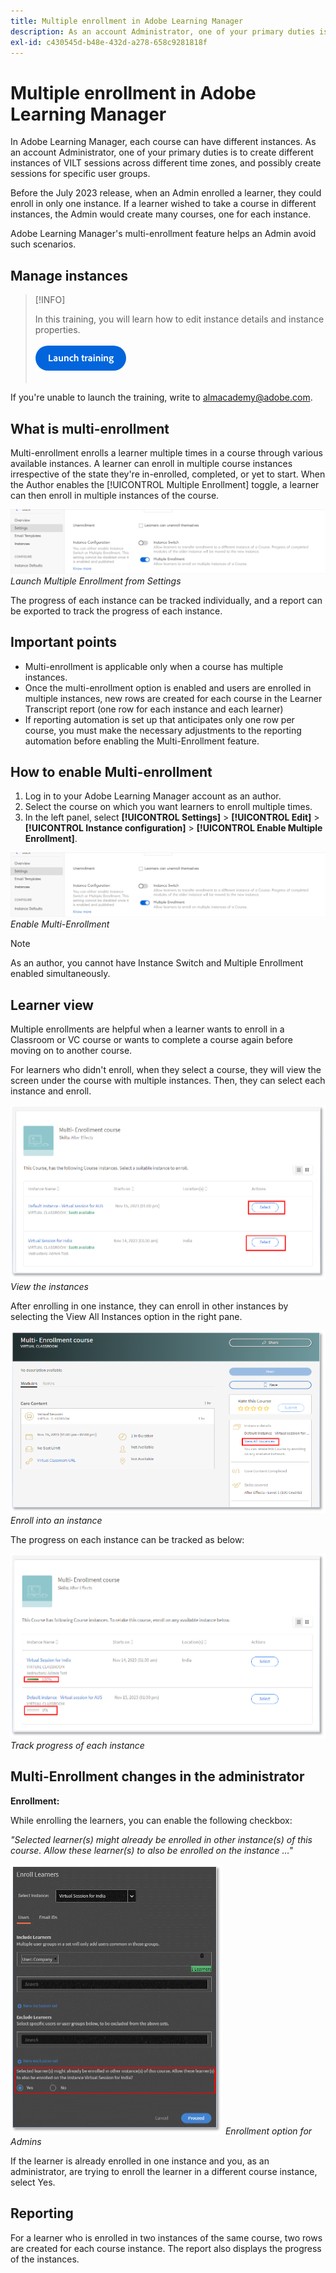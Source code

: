 ```yaml
---
title: Multiple enrollment in Adobe Learning Manager
description: As an account Administrator, one of your primary duties is to create different instances of VILT sessions across different time zones, and possibly create sessions for specific user groups.
exl-id: c430545d-b48e-432d-a278-658c9281818f
---
```

# Multiple enrollment in Adobe Learning Manager

In Adobe Learning Manager, each course can have different instances. As an account Administrator, one of your primary duties is to create different instances of VILT sessions across different time zones, and possibly create sessions for specific user groups.

Before the July 2023 release, when an Admin enrolled a learner, they could enroll in only one instance. If a learner wished to take a course in different instances, the Admin would create many courses, one for each instance.

Adobe Learning Manager's multi-enrollment feature helps an Admin avoid such scenarios.

## Manage instances

>[!INFO]
>
>In this training, you will learn how to edit instance details and instance properties.<br><br>[![button](assets/launch-training-button.png)](https://content.adobelearningmanageracademy.com/app/learner?accountId=98632#/course/8318912)</br></br>

If you're unable to launch the training, write to <almacademy@adobe.com>.

## What is multi-enrollment

Multi-enrollment enrolls a learner multiple times in a course through various available instances.  A learner can enroll in multiple course instances irrespective of the state they're in-enrolled, completed, or yet to start. When the Author enables the [!UICONTROL Multiple Enrollment] toggle, a learner can then enroll in multiple instances of the course.

![multi-enrollment image](assets/multi-enrollment-author.png)
*Launch Multiple Enrollment from Settings*

The progress of each instance can be tracked individually, and a report can be exported to track the progress of each instance.

## Important points

* Multi-enrollment is applicable only when a course has multiple instances.
* Once the multi-enrollment option is enabled and users are enrolled in multiple instances, new rows are created for each course in the Learner Transcript report (one row for each instance and each learner)
* If reporting automation is set up that anticipates only one row per course, you must make the necessary adjustments to the reporting automation before enabling the Multi-Enrollment feature.

## How to enable Multi-enrollment

1. Log in to your Adobe Learning Manager account as an author. 
1. Select the course on which you want learners to enroll multiple times. 
1. In the left panel, select **[!UICONTROL Settings]** > **[!UICONTROL Edit]** > **[!UICONTROL Instance configuration]** > **[!UICONTROL Enable Multiple Enrollment]**.

![multi-enrollment image](assets/multi-enrollment-author.png)
*Enable Multi-Enrollment*

>[!NOTE]
>
>As an author, you cannot have Instance Switch and Multiple Enrollment enabled simultaneously.

## Learner view

Multiple enrollments are helpful when a learner wants to enroll in a Classroom or VC course or wants to complete a course again before moving on to another course.

For learners who didn't enroll, when they select a course, they will view the screen under the course with multiple instances. Then, they can select each instance and enroll.

![learner view image](assets/learner-view.png)
*View the instances*

After enrolling in one instance, they can enroll in other instances by selecting the View All Instances option in the right pane.

![multi-enrollment course image](assets/enroll-instance.png)
*Enroll into an instance*

The progress on each instance can be tracked as below:

![track progress](assets/check-progress.png)
*Track progress of each instance*

## Multi-Enrollment changes in the administrator

**Enrollment:**

While enrolling the learners, you can enable the following checkbox:

*"Selected learner(s) might already be enrolled in other instance(s) of this course. Allow these learner(s) to also be enrolled on the instance …"*

![admin changes](assets/admin-changes.png)
*Enrollment option for Admins*

If the learner is already enrolled in one instance and you, as an administrator, are trying to enroll the learner in a different course instance, select Yes.

## Reporting

For a learner who is enrolled in two instances of the same course, two rows are created for each course instance. The report also displays the progress of the instances.
